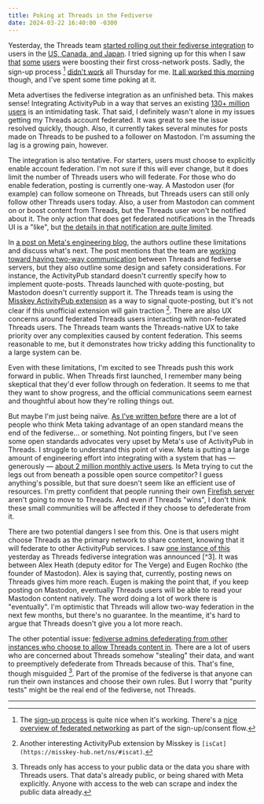 ```yaml
---
title: Poking at Threads in the Fediverse
date: 2024-03-22 16:40:00 -0300
---
```


Yesterday, the Threads team [started rolling out their fediverse integration](https://www.threads.net/@mosseri/post/C4yY-JPPapO) to users in the [US, Canada, and Japan](https://help.instagram.com/760878905943039). I tried signing up for this when I saw [that](https://mastodon.social/@zuck@threads.net/112134819543015910) [some](https://mastodon.social/@_zmknox@threads.net/112135260520972779) [users](https://mastodon.social/@dan_sup@threads.net/112135316863796578) were boosting their first cross-network posts. Sadly, the sign-up process [^1] [didn't work](https://www.threads.net/@gavinanderegg/post/C4yd1z_OrNN) all Thursday for me. [It all worked this morning](https://www.threads.net/@gavinanderegg/post/C40YHXnuMQi) though, and I've spent some time poking at it.

Meta advertises the fediverse integration as an unfinished beta. This makes sense! Integrating ActivityPub in a way that serves an existing [130+ million users](https://techcrunch.com/2024/02/01/threads-now-reaches-more-130-million-monthly-users-says-meta-up-30m-from-q3/) is an intimidating task. That said, I definitely wasn't alone in my issues getting my Threads account federated. It was great to see the issue resolved quickly, though. Also, it currently takes several minutes for posts made on Threads to be pushed to a follower on Mastodon. I'm assuming the lag is a growing pain, however.

The integration is also tentative. For starters, users must choose to explicitly enable account federation. I'm not sure if this will ever change, but it does limit the number of Threads users who will federate. For those who do enable federation, posting is currently one-way. A Mastodon user (for example) can follow someone on Threads, but Threads users can still only follow other Threads users today. Also, a user from Mastodon can comment on or boost content from Threads, but the Threads user won't be notified about it. The only action that does get federated notifications in the Threads UI is a "like", but [the details in that notification are quite limited](https://anderegg.s3.amazonaws.com/threads-like-notification.png).

In [a post on Meta's engineering blog](https://engineering.fb.com/2024/03/21/networking-traffic/threads-has-entered-the-fediverse/), the authors outline these limitations and discuss what's next. The post mentions that the team are [working toward having two-way communication](https://engineering.fb.com/2024/03/21/networking-traffic/threads-has-entered-the-fediverse/#:~:text=In%20the%20future%2C%20we%20expect%20content%20to%20flow%20from%20the%20fediverse%20into%20Threads) between Threads and fediverse servers, but they also outline some design and safety considerations. For instance, the ActivityPub standard doesn't currently specify how to implement quote-posts. Threads launched with quote-posting, but Mastodon doesn't currently support it. The Threads team is using the [Misskey ActivityPub extension](https://misskey-hub.net/ns/#_misskey_quote) as a way to signal quote-posting, but it's not clear if this unofficial extension will gain traction [^2]. There are also UX concerns around federated Threads users interacting with non-federated Threads users. The Threads team wants the Threads-native UX to take priority over any complexities caused by content federation. This seems reasonable to me, but it demonstrates how tricky adding this functionality to a large system can be.

Even with these limitations, I'm excited to see Threads push this work forward in public. When Threads first launched, I remember many being skeptical that they'd ever follow through on federation. It seems to me that they want to show progress, and the official communications seem earnest and thoughtful about how they're rolling things out.

But maybe I'm just being naïve. [As I've written before](/2023/12/15/the-threads-invasion) there are a lot of people who think Meta taking advantage of an open standard means the end of the fediverse… or something. Not pointing fingers, but I've seen some open standards advocates very upset by Meta's use of ActivityPub in Threads. I struggle to understand this point of view. Meta is putting a large amount of engineering effort into integrating with a system that has —  generously — [about 2 million monthly active users](https://fedidb.org/software). Is Meta trying to cut the legs out from beneath a possible open source competitor? I guess anything's possible, but that sure doesn't seem like an efficient use of resources. I'm pretty confident that people running their own [Firefish server](https://joinfirefish.org) aren't going to move to Threads. And even if Threads "wins", I don't think these small communities will be affected if they choose to defederate from it.

There are two potential dangers I see from this. One is that users might choose Threads as the primary network to share content, knowing that it will federate to other ActivityPub services. I saw [one instance of this](https://mastodon.social/@alexeheath/112135659397558710) yesterday as Threads fediverse integration was announced [^3]. It was between Alex Heath (deputy editor for The Verge) and Eugen Rochko (the founder of Mastodon). Alex is saying that, currently, posting news on Threads gives him more reach. Eugen is making the point that, if you keep posting on Mastodon, eventually Threads users will be able to read your Mastodon content natively. The word doing a lot of work there is "eventually". I'm optimistic that Threads will allow two-way federation in the next few months, but there's no guarantee. In the meantime, it's hard to argue that Threads doesn't give you a lot more reach.

The other potential issue: [fediverse admins defederating from other instances who choose to allow Threads content in](https://mastodon.social/@maxleibman/112139611250304789). There are a lot of users who are concerned about Threads somehow "stealing" their data, and want to preemptively defederate from Threads because of this. That's fine, though misguided [^4]. Part of the promise of the fediverse is that anyone can run their own instances and choose their own rules. But I worry that "purity tests" might be the real end of the fediverse, not Threads.

---

[^1]: The [sign-up process](https://engineering.fb.com/2024/03/21/networking-traffic/threads-has-entered-the-fediverse/#:~:text=The%20current%20state%20of%20fediverse%20integration%20in%20Threads) is quite nice when it's working. There's a [nice overview of federated networking](https://engineering.fb.com/wp-content/uploads/2024/03/Threads-consent-flow.png) as part of the sign-up/consent flow.

[^2]: Another interesting ActivityPub extension by Misskey is `[isCat](https://misskey-hub.net/ns/#iscat)`.

[^4]: Threads only has access to your public data or the data you share with Threads users. That data's already public, or being shared with Meta explicitly. Anyone with access to the web can scrape and index the public data already.
